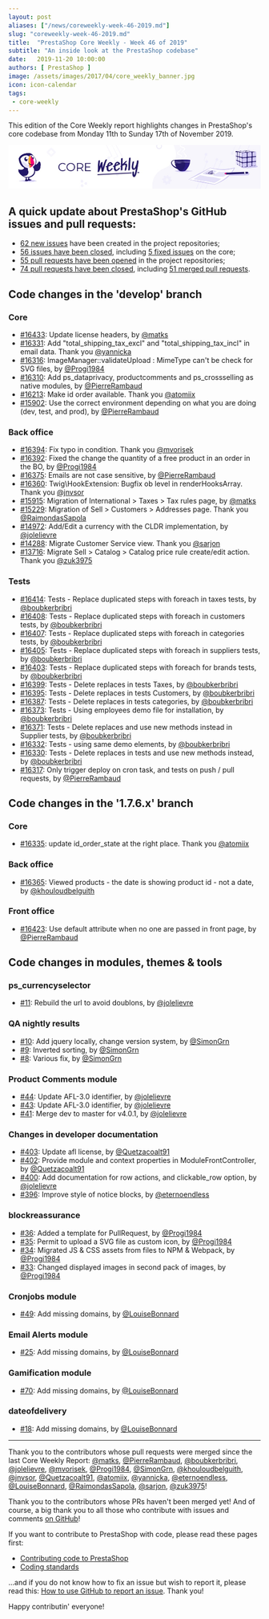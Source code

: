 ```yaml
---
layout: post
aliases: ["/news/coreweekly-week-46-2019.md"]
slug: "coreweekly-week-46-2019.md"
title:  "PrestaShop Core Weekly - Week 46 of 2019"
subtitle: "An inside look at the PrestaShop codebase"
date:   2019-11-20 10:00:00
authors: [ PrestaShop ]
image: /assets/images/2017/04/core_weekly_banner.jpg
icon: icon-calendar
tags:
 - core-weekly
---
```


This edition of the Core Weekly report highlights changes in PrestaShop's core codebase from Monday 11th to Sunday 17th of November 2019.

![Core Weekly banner](/assets/images/2018/12/banner-core-weekly.jpg)


## A quick update about PrestaShop's GitHub issues and pull requests:

- [62 new issues](https://github.com/search?q=org%3APrestaShop+is%3Apublic++-repo%3Aprestashop%2Fprestashop.github.io++is%3Aissue+created%3A2019-11-11..2019-11-17) have been created in the project repositories;
- [56 issues have been closed](https://github.com/search?q=org%3APrestaShop+is%3Apublic++-repo%3Aprestashop%2Fprestashop.github.io++is%3Aissue+closed%3A2019-11-11..2019-11-17), including [5 fixed issues](https://github.com/search?q=org%3APrestaShop+is%3Apublic++-repo%3Aprestashop%2Fprestashop.github.io++is%3Aissue+label%3Afixed+closed%3A2019-11-11..2019-11-17) on the core;
- [55 pull requests have been opened](https://github.com/search?q=org%3APrestaShop+is%3Apublic++-repo%3Aprestashop%2Fprestashop.github.io++is%3Apr+created%3A2019-11-11..2019-11-17) in the project repositories;
- [74 pull requests have been closed](https://github.com/search?q=org%3APrestaShop+is%3Apublic++-repo%3Aprestashop%2Fprestashop.github.io++is%3Apr+closed%3A2019-11-11..2019-11-17), including [51 merged pull requests](https://github.com/search?q=org%3APrestaShop+is%3Apublic++-repo%3Aprestashop%2Fprestashop.github.io++is%3Apr+merged%3A2019-11-11..2019-11-17).
        


## Code changes in the 'develop' branch


### Core
* [#16433](https://github.com/PrestaShop/PrestaShop/pull/16433): Update license headers, by [@matks](https://github.com/matks)
* [#16331](https://github.com/PrestaShop/PrestaShop/pull/16331): Add "total_shipping_tax_excl" and "total_shipping_tax_incl" in email data. Thank you [@yannicka](https://github.com/yannicka)
* [#16316](https://github.com/PrestaShop/PrestaShop/pull/16316): ImageManager::validateUpload : MimeType can't be check for SVG files, by [@Progi1984](https://github.com/Progi1984)
* [#16310](https://github.com/PrestaShop/PrestaShop/pull/16310): Add ps_dataprivacy, productcomments and ps_crossselling as native modules, by [@PierreRambaud](https://github.com/PierreRambaud)
* [#16213](https://github.com/PrestaShop/PrestaShop/pull/16213): Make id order available. Thank you [@atomiix](https://github.com/atomiix)
* [#15902](https://github.com/PrestaShop/PrestaShop/pull/15902): Use the correct environment depending on what you are doing (dev, test, and prod), by [@PierreRambaud](https://github.com/PierreRambaud)


### Back office
* [#16394](https://github.com/PrestaShop/PrestaShop/pull/16394): Fix typo in condition. Thank you [@mvorisek](https://github.com/mvorisek)
* [#16392](https://github.com/PrestaShop/PrestaShop/pull/16392): Fixed the change the quantity of a free product in an order in the BO, by [@Progi1984](https://github.com/Progi1984)
* [#16375](https://github.com/PrestaShop/PrestaShop/pull/16375): Emails are not case sensitive, by [@PierreRambaud](https://github.com/PierreRambaud)
* [#16360](https://github.com/PrestaShop/PrestaShop/pull/16360): Twig\HookExtension: Bugfix ob level in renderHooksArray. Thank you [@jnvsor](https://github.com/jnvsor)
* [#15915](https://github.com/PrestaShop/PrestaShop/pull/15915): Migration of International > Taxes > Tax rules page, by [@matks](https://github.com/matks)
* [#15229](https://github.com/PrestaShop/PrestaShop/pull/15229): Migration of Sell > Customers > Addresses page. Thank you [@RaimondasSapola](https://github.com/RaimondasSapola)
* [#14972](https://github.com/PrestaShop/PrestaShop/pull/14972): Add/Edit a currency with the CLDR implementation, by [@jolelievre](https://github.com/jolelievre)
* [#14288](https://github.com/PrestaShop/PrestaShop/pull/14288): Migrate Customer Service view. Thank you [@sarjon](https://github.com/sarjon)
* [#13716](https://github.com/PrestaShop/PrestaShop/pull/13716): Migrate Sell > Catalog > Catalog price rule create/edit action. Thank you [@zuk3975](https://github.com/zuk3975)


### Tests
* [#16414](https://github.com/PrestaShop/PrestaShop/pull/16414): Tests - Replace duplicated steps with foreach in taxes tests, by [@boubkerbribri](https://github.com/boubkerbribri)
* [#16408](https://github.com/PrestaShop/PrestaShop/pull/16408): Tests - Replace duplicated steps with foreach in customers tests, by [@boubkerbribri](https://github.com/boubkerbribri)
* [#16407](https://github.com/PrestaShop/PrestaShop/pull/16407): Tests - Replace duplicated steps with foreach in categories tests, by [@boubkerbribri](https://github.com/boubkerbribri)
* [#16405](https://github.com/PrestaShop/PrestaShop/pull/16405): Tests - Replace duplicated steps with foreach in suppliers tests, by [@boubkerbribri](https://github.com/boubkerbribri)
* [#16403](https://github.com/PrestaShop/PrestaShop/pull/16403): Tests - Replace duplicated steps with foreach for brands tests, by [@boubkerbribri](https://github.com/boubkerbribri)
* [#16399](https://github.com/PrestaShop/PrestaShop/pull/16399): Tests - Delete replaces in tests Taxes, by [@boubkerbribri](https://github.com/boubkerbribri)
* [#16395](https://github.com/PrestaShop/PrestaShop/pull/16395): Tests - Delete replaces in tests Customers, by [@boubkerbribri](https://github.com/boubkerbribri)
* [#16387](https://github.com/PrestaShop/PrestaShop/pull/16387): Tests - Delete replaces in tests categories, by [@boubkerbribri](https://github.com/boubkerbribri)
* [#16373](https://github.com/PrestaShop/PrestaShop/pull/16373): Tests - Using employees demo file for installation, by [@boubkerbribri](https://github.com/boubkerbribri)
* [#16371](https://github.com/PrestaShop/PrestaShop/pull/16371): Tests - Delete replaces and use new methods instead in Supplier tests, by [@boubkerbribri](https://github.com/boubkerbribri)
* [#16332](https://github.com/PrestaShop/PrestaShop/pull/16332): Tests - using same demo elements, by [@boubkerbribri](https://github.com/boubkerbribri)
* [#16330](https://github.com/PrestaShop/PrestaShop/pull/16330): Tests - Delete replaces in tests and use new methods instead, by [@boubkerbribri](https://github.com/boubkerbribri)
* [#16317](https://github.com/PrestaShop/PrestaShop/pull/16317): Only trigger deploy on cron task, and tests on push / pull requests, by [@PierreRambaud](https://github.com/PierreRambaud)


## Code changes in the '1.7.6.x' branch


### Core
* [#16335](https://github.com/PrestaShop/PrestaShop/pull/16335): update id_order_state at the right place. Thank you [@atomiix](https://github.com/atomiix)


### Back office
* [#16365](https://github.com/PrestaShop/PrestaShop/pull/16365): Viewed products - the date is showing product id - not a  date, by [@khouloudbelguith](https://github.com/khouloudbelguith)


### Front office
* [#16423](https://github.com/PrestaShop/PrestaShop/pull/16423): Use default attribute when no one are passed in front page, by [@PierreRambaud](https://github.com/PierreRambaud)


## Code changes in modules, themes & tools


### ps_currencyselector
* [#11](https://github.com/PrestaShop/ps_currencyselector/pull/11): Rebuild the url to avoid doublons, by [@jolelievre](https://github.com/jolelievre)


### QA nightly results
* [#10](https://github.com/PrestaShop/QANightlyResults/pull/10): Add jquery locally, change version system, by [@SimonGrn](https://github.com/SimonGrn)
* [#9](https://github.com/PrestaShop/QANightlyResults/pull/9): Inverted sorting, by [@SimonGrn](https://github.com/SimonGrn)
* [#8](https://github.com/PrestaShop/QANightlyResults/pull/8): Various fix, by [@SimonGrn](https://github.com/SimonGrn)


### Product Comments module
* [#44](https://github.com/PrestaShop/productcomments/pull/44): Update AFL-3.0 identifier, by [@jolelievre](https://github.com/jolelievre)
* [#43](https://github.com/PrestaShop/productcomments/pull/43): Update AFL-3.0 identifier, by [@jolelievre](https://github.com/jolelievre)
* [#41](https://github.com/PrestaShop/productcomments/pull/41): Merge dev to master for v4.0.1, by [@jolelievre](https://github.com/jolelievre)


### Changes in developer documentation
* [#403](https://github.com/PrestaShop/docs/pull/403): Update afl license, by [@Quetzacoalt91](https://github.com/Quetzacoalt91)
* [#402](https://github.com/PrestaShop/docs/pull/402): Provide module and context properties in ModuleFrontController, by [@Quetzacoalt91](https://github.com/Quetzacoalt91)
* [#400](https://github.com/PrestaShop/docs/pull/400): Add documentation for row actions, and clickable_row option, by [@jolelievre](https://github.com/jolelievre)
* [#396](https://github.com/PrestaShop/docs/pull/396): Improve style of notice blocks, by [@eternoendless](https://github.com/eternoendless)


### blockreassurance
* [#36](https://github.com/PrestaShop/blockreassurance/pull/36): Added a template for PullRequest, by [@Progi1984](https://github.com/Progi1984)
* [#35](https://github.com/PrestaShop/blockreassurance/pull/35): Permit to upload a SVG file as custom icon, by [@Progi1984](https://github.com/Progi1984)
* [#34](https://github.com/PrestaShop/blockreassurance/pull/34): Migrated JS & CSS assets from files to NPM & Webpack, by [@Progi1984](https://github.com/Progi1984)
* [#33](https://github.com/PrestaShop/blockreassurance/pull/33): Changed displayed images in second pack of images, by [@Progi1984](https://github.com/Progi1984)


### Cronjobs module
* [#49](https://github.com/PrestaShop/cronjobs/pull/49): Add missing domains, by [@LouiseBonnard](https://github.com/LouiseBonnard)


### Email Alerts module
* [#25](https://github.com/PrestaShop/ps_emailalerts/pull/25): Add missing domains, by [@LouiseBonnard](https://github.com/LouiseBonnard)


### Gamification module
* [#70](https://github.com/PrestaShop/gamification/pull/70): Add missing domains, by [@LouiseBonnard](https://github.com/LouiseBonnard)


### dateofdelivery
* [#18](https://github.com/PrestaShop/dateofdelivery/pull/18): Add missing domains, by [@LouiseBonnard](https://github.com/LouiseBonnard)


<hr />

Thank you to the contributors whose pull requests were merged since the last Core Weekly Report: [@matks](https://github.com/matks), [@PierreRambaud](https://github.com/PierreRambaud), [@boubkerbribri](https://github.com/boubkerbribri), [@jolelievre](https://github.com/jolelievre), [@mvorisek](https://github.com/mvorisek), [@Progi1984](https://github.com/Progi1984), [@SimonGrn](https://github.com/SimonGrn), [@khouloudbelguith](https://github.com/khouloudbelguith), [@jnvsor](https://github.com/jnvsor), [@Quetzacoalt91](https://github.com/Quetzacoalt91), [@atomiix](https://github.com/atomiix), [@yannicka](https://github.com/yannicka), [@eternoendless](https://github.com/eternoendless), [@LouiseBonnard](https://github.com/LouiseBonnard), [@RaimondasSapola](https://github.com/RaimondasSapola), [@sarjon](https://github.com/sarjon), [@zuk3975](https://github.com/zuk3975)!

Thank you to the contributors whose PRs haven't been merged yet! And of course, a big thank you to all those who contribute with issues and comments [on GitHub](https://github.com/PrestaShop/PrestaShop)!

If you want to contribute to PrestaShop with code, please read these pages first:

 * [Contributing code to PrestaShop](https://devdocs.prestashop.com/1.7/contribute/contribution-guidelines/)
 * [Coding standards](https://devdocs.prestashop.com/1.7/development/coding-standards/)

...and if you do not know how to fix an issue but wish to report it, please read this: [How to use GitHub to report an issue](https://devdocs.prestashop.com/1.7/contribute/contribute-reporting-issues/). Thank you!

Happy contributin' everyone!
